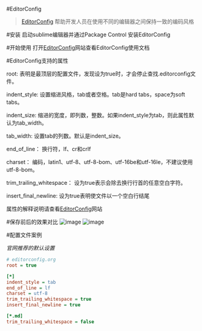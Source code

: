 #EditorConfig
> [EditorConfig](http://editorconfig.org) 帮助开发人员在使用不同的编辑器之间保持一致的编码风格

#安装
启动sublime编辑器并通过Package Control 安装EditorConfig

#开始使用
打开[EditorConfig](http://editorconfig.org)网站查看EditorConfig使用文档


#EditorConfig支持的属性

root: 表明是最顶层的配置文件，发现设为true时，才会停止查找.editorconfig文件。

indent_style: 设置缩进风格，tab或者空格。tab是hard tabs，space为soft tabs。

indent_size: 缩进的宽度，即列数，整数。如果indent_style为tab，则此属性默认为tab_width。

tab_width: 设置tab的列数。默认是indent_size。

end_of_line： 换行符，lf、cr和crlf

charset： 编码，latin1、utf-8、utf-8-bom、utf-16be和utf-16le，不建议使用utf-8-bom。

trim_trailing_whitespace： 设为true表示会除去换行行首的任意空白字符。

insert_final_newline: 设为true表明使文件以一个空白行结尾


属性的解释说明请查看[EditorConfig](http://editorconfig.org)网站

#保存前后的效果对比
![image](https://github.com/bxcn/sublime_plugins/blob/master/images/editorconfig/1_0.png)
![image](https://github.com/bxcn/sublime_plugins/blob/master/images/editorconfig/1_1.png)



#配置文件案例

*官网推荐的默认设置*

```ini
# editorconfig.org
root = true

[*]
indent_style = tab
end_of_line = lf
charset = utf-8
trim_trailing_whitespace = true
insert_final_newline = true

[*.md]
trim_trailing_whitespace = false
```
